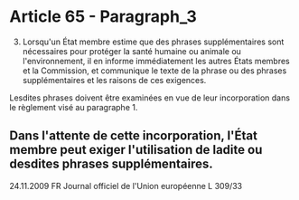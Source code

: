 # Article 65 - Paragraph_3

3.   Lorsqu'un État membre estime que des phrases supplémentaires sont nécessaires pour protéger la santé humaine ou animale ou l'environnement, il en informe immédiatement les autres États membres et la Commission, et communique le texte de la phrase ou des phrases supplémentaires et les raisons de ces exigences.

Lesdites phrases doivent être examinées en vue de leur incorporation dans le règlement visé au paragraphe 1.

Dans l'attente de cette incorporation, l'État membre peut exiger l'utilisation de ladite ou desdites phrases supplémentaires.
---


24.11.2009           FR                         Journal officiel de l'Union européenne                                     L 309/33